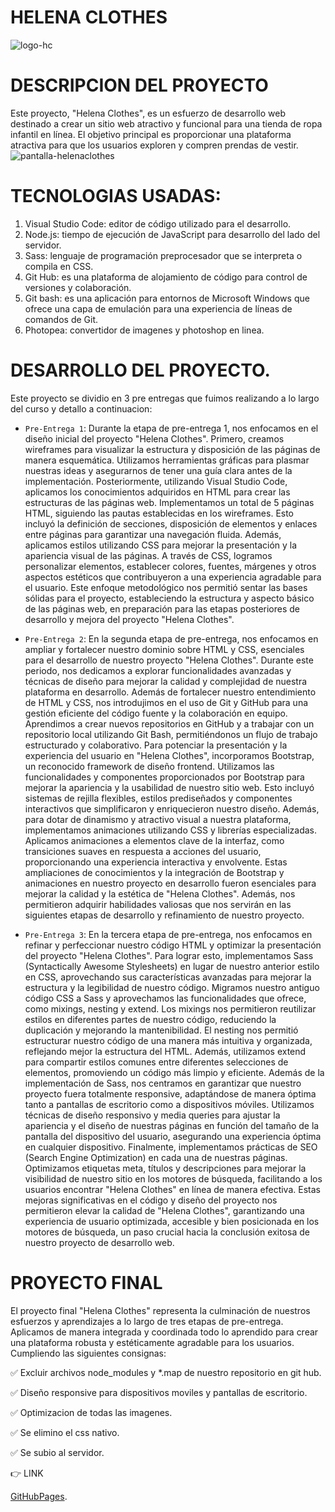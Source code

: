 # HELENA CLOTHES

![logo-hc](https://github.com/kharempsm/helenaclothes-proyectofinal/assets/143567004/6a94a963-479f-4fc5-834f-c72c573123aa)

# DESCRIPCION DEL PROYECTO
Este proyecto, "Helena Clothes", es un esfuerzo de desarrollo web destinado a crear un sitio web atractivo y funcional para una tienda de ropa infantil en línea. El objetivo principal es proporcionar una plataforma atractiva para que los usuarios exploren y compren prendas de vestir.
![pantalla-helenaclothes](https://github.com/kharempsm/helenaclothes-proyectofinal/assets/143567004/7599d1e6-44f5-4028-ba5c-5c8999c4b9bf)

# TECNOLOGIAS USADAS:
1) Visual Studio Code: editor de código utilizado para el desarrollo.
2) Node.js: tiempo de ejecución de JavaScript para desarrollo del lado del servidor.
3) Sass: lenguaje de programación preprocesador que se interpreta o compila en CSS.
4) Git Hub: es una plataforma de alojamiento de código para control de versiones y colaboración.
5) Git bash: es una aplicación para entornos de Microsoft Windows que ofrece una capa de emulación para una experiencia de líneas de comandos de Git.
6) Photopea: convertidor de imagenes y photoshop en linea.
   
# DESARROLLO DEL PROYECTO.

Este proyecto se dividio en 3 pre entregas que fuimos realizando a lo largo del curso y detallo a continuacion:

- `Pre-Entrega 1`: Durante la etapa de pre-entrega 1, nos enfocamos en el diseño inicial del proyecto "Helena Clothes". Primero, creamos wireframes para visualizar la estructura y disposición de las páginas de manera esquemática. Utilizamos herramientas gráficas para plasmar nuestras ideas y asegurarnos de tener una guía clara antes de la implementación.
Posteriormente, utilizando Visual Studio Code, aplicamos los conocimientos adquiridos en HTML para crear las estructuras de las páginas web. Implementamos un total de 5 páginas HTML, siguiendo las pautas establecidas en los wireframes. Esto incluyó la definición de secciones, disposición de elementos y enlaces entre páginas para garantizar una navegación fluida.
Además, aplicamos estilos utilizando CSS para mejorar la presentación y la apariencia visual de las páginas. A través de CSS, logramos personalizar elementos, establecer colores, fuentes, márgenes y otros aspectos estéticos que contribuyeron a una experiencia agradable para el usuario.
Este enfoque metodológico nos permitió sentar las bases sólidas para el proyecto, estableciendo la estructura y aspecto básico de las páginas web, en preparación para las etapas posteriores de desarrollo y mejora del proyecto "Helena Clothes".

- `Pre-Entrega 2`: En la segunda etapa de pre-entrega, nos enfocamos en ampliar y fortalecer nuestro dominio sobre HTML y CSS, esenciales para el desarrollo de nuestro proyecto "Helena Clothes". Durante este periodo, nos dedicamos a explorar funcionalidades avanzadas y técnicas de diseño para mejorar la calidad y complejidad de nuestra plataforma en desarrollo.
Además de fortalecer nuestro entendimiento de HTML y CSS, nos introdujimos en el uso de Git y GitHub para una gestión eficiente del código fuente y la colaboración en equipo. Aprendimos a crear nuevos repositorios en GitHub y a trabajar con un repositorio local utilizando Git Bash, permitiéndonos un flujo de trabajo estructurado y colaborativo.
Para potenciar la presentación y la experiencia del usuario en "Helena Clothes", incorporamos Bootstrap, un reconocido framework de diseño frontend. Utilizamos las funcionalidades y componentes proporcionados por Bootstrap para mejorar la apariencia y la usabilidad de nuestro sitio web. Esto incluyó sistemas de rejilla flexibles, estilos prediseñados y componentes interactivos que simplificaron y enriquecieron nuestro diseño.
Además, para dotar de dinamismo y atractivo visual a nuestra plataforma, implementamos animaciones utilizando CSS y librerías especializadas. Aplicamos animaciones a elementos clave de la interfaz, como transiciones suaves en respuesta a acciones del usuario, proporcionando una experiencia interactiva y envolvente.
Estas ampliaciones de conocimientos y la integración de Bootstrap y animaciones en nuestro proyecto en desarrollo fueron esenciales para mejorar la calidad y la estética de "Helena Clothes". Además, nos permitieron adquirir habilidades valiosas que nos servirán en las siguientes etapas de desarrollo y refinamiento de nuestro proyecto.

- `Pre-Entrega 3`: En la tercera etapa de pre-entrega, nos enfocamos en refinar y perfeccionar nuestro código HTML y optimizar la presentación del proyecto "Helena Clothes". Para lograr esto, implementamos Sass (Syntactically Awesome Stylesheets) en lugar de nuestro anterior estilo en CSS, aprovechando sus características avanzadas para mejorar la estructura y la legibilidad de nuestro código.
Migramos nuestro antiguo código CSS a Sass y aprovechamos las funcionalidades que ofrece, como mixings, nesting y extend. Los mixings nos permitieron reutilizar estilos en diferentes partes de nuestro código, reduciendo la duplicación y mejorando la mantenibilidad. El nesting nos permitió estructurar nuestro código de una manera más intuitiva y organizada, reflejando mejor la estructura del HTML. Además, utilizamos extend para compartir estilos comunes entre diferentes selecciones de elementos, promoviendo un código más limpio y eficiente.
Además de la implementación de Sass, nos centramos en garantizar que nuestro proyecto fuera totalmente responsive, adaptándose de manera óptima tanto a pantallas de escritorio como a dispositivos móviles. Utilizamos técnicas de diseño responsivo y media queries para ajustar la apariencia y el diseño de nuestras páginas en función del tamaño de la pantalla del dispositivo del usuario, asegurando una experiencia óptima en cualquier dispositivo.
Finalmente, implementamos prácticas de SEO (Search Engine Optimization) en cada una de nuestras páginas. Optimizamos etiquetas meta, títulos y descripciones para mejorar la visibilidad de nuestro sitio en los motores de búsqueda, facilitando a los usuarios encontrar "Helena Clothes" en línea de manera efectiva.
Estas mejoras significativas en el código y diseño del proyecto nos permitieron elevar la calidad de "Helena Clothes", garantizando una experiencia de usuario optimizada, accesible y bien posicionada en los motores de búsqueda, un paso crucial hacia la conclusión exitosa de nuestro proyecto de desarrollo web.

# PROYECTO FINAL
El proyecto final "Helena Clothes" representa la culminación de nuestros esfuerzos y aprendizajes a lo largo de tres etapas de pre-entrega. Aplicamos de manera integrada y coordinada todo lo aprendido para crear una plataforma robusta y estéticamente agradable para los usuarios. Cumpliendo las siguientes consignas:

:white_check_mark: Excluir archivos node_modules y *.map de nuestro repositorio en git hub.

:white_check_mark: Diseño responsive para dispositivos moviles y pantallas de escritorio.

:white_check_mark: Optimizacion de todas las imagenes.

:white_check_mark: Se elimino el css nativo.

:white_check_mark: Se subio al servidor.

👉 LINK

[GitHubPages](https://kharempsm.github.io/helenaclothes-proyectofinal/).







